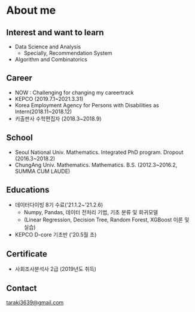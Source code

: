 # About me

## Interest and want to learn
  - Data Science and Analysis
    * Specially, Recommendation System
  - Algorithm and Combinatorics

## Career
  - NOW : Challenging for changing my careertrack
  - KEPCO (2019.7.1~2021.3.31)
  - Korea Employment Agency for Persons with Disabilities as Intern(2018.11~2018.12)
  - 키출판사 수학편집자 (2018.3~2018.9)
  
## School
  - Seoul National Univ. Mathematics. Integrated PhD program. Dropout (2016.3~2018.2)
  - ChungAng Univ. Mathematics. Mathematics. B.S. (2012.3~2016.2, SUMMA CUM LAUDE)
  
## Educations
  - 데이터다이빙 8기 수료('21.1.2~'21.2.6)
    - Numpy, Pandas, 데이터 전처리 기법, 기초 분류 및 회귀모델
     - (Linear Regression, Decision Tree, Random Forest, XGBoost 이론 및 실습)
  - KEPCO D-core 기초반 ('20.5월 초)
  
## Certificate
  - 사회조사분석사 2급 (2019년도 취득)

## Contact
taraki3639@gmail.com
<!--
**SeongwonTak/SeongwonTak** is a ✨ _special_ ✨ repository because its `README.md` (this file) appears on your GitHub profile.

Here are some ideas to get you started:

- 🔭 I’m currently working on ...
- 🌱 I’m currently learning ...
- 👯 I’m looking to collaborate on ...
- 🤔 I’m looking for help with ...
- 💬 Ask me about ...
- 📫 How to reach me: ...
- 😄 Pronouns: ...
- ⚡ Fun fact: ...
-->
